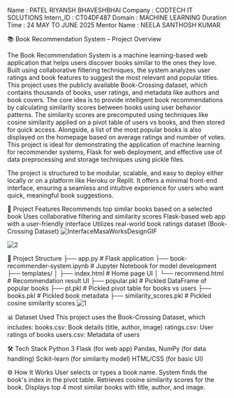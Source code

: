 Name : PATEL RIYANSH BHAVESHBHAI Company : CODTECH IT SOLUTIONS Intern_ID : CT04DF487 Domain : MACHINE LEARNING Duration Time : 24 MAY TO JUNE 2025 Mentor Name : NEELA SANTHOSH KUMAR


📚 Book Recommendation System – Project Overview

The Book Recommendation System is a machine learning-based web application that helps users discover books similar to the ones they love. Built using collaborative filtering techniques, the system analyzes user ratings and book features to suggest the most relevant and popular titles. This project uses the publicly available Book-Crossing dataset, which contains thousands of books, user ratings, and metadata like authors and book covers.
The core idea is to provide intelligent book recommendations by calculating similarity scores between books using user behavior patterns. The similarity scores are precomputed using techniques like cosine similarity applied on a pivot table of users vs books, and then stored for quick access. Alongside, a list of the most popular books is also displayed on the homepage based on average ratings and number of votes.
This project is ideal for demonstrating the application of machine learning for recommender systems, Flask for web deployment, and effective use of data preprocessing and storage techniques using pickle files.

The project is structured to be modular, scalable, and easy to deploy either locally or on a platform like Heroku or Replit. It offers a minimal front-end interface, ensuring a seamless and intuitive experience for users who want quick, meaningful book suggestions.

🚀 Project Features
Recommends top similar books based on a selected book
Uses collaborative filtering and similarity scores
Flask-based web app with a user-friendly interface
Utilizes real-world book ratings dataset (Book-Crossing Dataset)
![InterfaceMasaWorksDesignGIF](https://github.com/user-attachments/assets/54063962-7e38-4c28-8829-27916848c613)


![2](https://github.com/user-attachments/assets/074628c4-ebc3-455a-b965-ca5cb0634e0e)




📂 Project Structure
├── app.py                      # Flask application
├── book-recommender-system.ipynb  # Jupyter Notebook for model development
├── templates/
│   ├── index.html              # Home page UI
│   └── recommend.html          # Recommendation result UI
├── popular.pkl                 # Pickled DataFrame of popular books
├── pt.pkl                      # Pickled pivot table for books vs users
├── books.pkl                   # Pickled book metadata
├── similarity_scores.pkl       # Pickled cosine similarity scores
![1](https://github.com/user-attachments/assets/3cfa1e0a-c665-4336-9526-9b3abbbda30b)


📊 Dataset Used
This project uses the Book-Crossing Dataset, which includes:
books.csv: Book details (title, author, image)
ratings.csv: User ratings of books
users.csv: Metadata of users

🛠️ Tech Stack
Python 3
Flask (for web app)
Pandas, NumPy (for data handling)
Scikit-learn (for similarity model)
HTML/CSS (for basic UI)

⚙️ How It Works
User selects or types a book name.
System finds the book's index in the pivot table.
Retrieves cosine similarity scores for the book.
Displays top 4 most similar books with title, author, and image.

